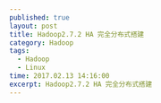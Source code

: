 ```yaml
---
published: true
layout: post
title: Hadoop2.7.2 HA 完全分布式搭建
category: Hadoop
tags: 
  - Hadoop
  - Linux
time: 2017.02.13 14:16:00
excerpt: Hadoop2.7.2 HA 完全分布式搭建
---
```


